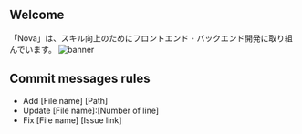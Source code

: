 ## Welcome
「Nova」は、スキル向上のためにフロントエンド・バックエンド開発に取り組んでいます。
![banner](https://github.com/Nova1203/.github/assets/138958366/3fafe354-bdb1-4690-be25-ddc338503f05)
## Commit messages rules
- Add [File name] [Path]
- Update [File name]:[Number of line]
- Fix [File name] [Issue link]
